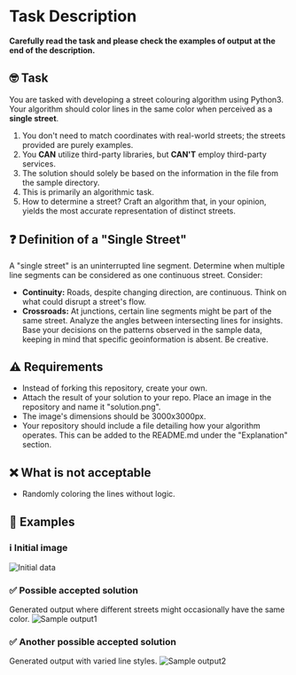 # Task Description

**Carefully read the task and please check the examples of output at the end of the description.**

## 🤓 Task
You are tasked with developing a street colouring algorithm using Python3. Your algorithm should color lines in the same color when perceived as a **single street**.

1. You don't need to match coordinates with real-world streets; the streets provided are purely examples.
2. You **CAN** utilize third-party libraries, but **CAN'T** employ third-party services.
3. The solution should solely be based on the information in the file from the sample directory.
4. This is primarily an algorithmic task.
5. How to determine a street? Craft an algorithm that, in your opinion, yields the most accurate representation of distinct streets.

## ❓ Definition of a "Single Street"
A "single street" is an uninterrupted line segment. Determine when multiple line segments can be considered as one continuous street. Consider:

- **Continuity:** Roads, despite changing direction, are continuous. Think on what could disrupt a street's flow.
- **Crossroads:** At junctions, certain line segments might be part of the same street. Analyze the angles between intersecting lines for insights. Base your decisions on the patterns observed in the sample data, keeping in mind that specific geoinformation is absent. Be creative.

## ⚠️ Requirements
- Instead of forking this repository, create your own.
- Attach the result of your solution to your repo. Place an image in the repository and name it "solution.png".
- The image's dimensions should be 3000x3000px.
- Your repository should include a file detailing how your algorithm operates. This can be added to the README.md under the "Explanation" section.

## ❌ What is not acceptable
- Randomly coloring the lines without logic.

## 🤔 Examples
### ℹ️ Initial image
![Initial data](https://raw.githubusercontent.com/zakhar-bozhok-jito/jun-python-gis-test-task/master/out-examples/initial.png)

### ✅ Possible accepted solution
Generated output where different streets might occasionally have the same color.
![Sample output1](https://raw.githubusercontent.com/zakhar-bozhok-jito/jun-python-gis-test-task/master/out-examples/processed-solid.png)

### ✅ Another possible accepted solution
Generated output with varied line styles.
![Sample output2](https://raw.githubusercontent.com/zakhar-bozhok-jito/jun-python-gis-test-task/master/out-examples/processed.png)
